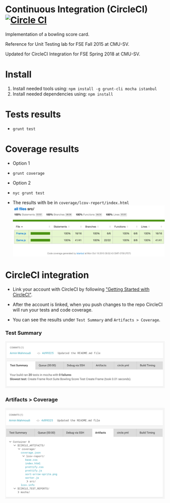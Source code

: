 Continuous Integration (CircleCI) [![Circle CI](https://circleci.com/gh/cmusv-fse/s18-CI-CD/tree/master.svg?style=svg)](https://circleci.com/gh/cmusv-fse/s18-CI-CD/tree/master)
==============
Implementation of a bowling score card.

Reference for Unit Testing lab for FSE Fall 2015 at CMU-SV.

Updated for CircleCI Integration for FSE Spring 2018 at CMU-SV.

Install
==============
1. Install needed tools using: `npm install -g grunt-cli mocha istanbul`
2. Install needed dependencies using: `npm install`

Tests results
==============
* `grunt test`

Coverage results
==============
* Option 1 
* `grunt coverage`

* Option 2
* `nyc grunt test`

* The results with be in `coverage/lcov-report/index.html`
![Alt text](/resources/coverage.jpg)

CircleCI integration
==============
* Link your account with CircleCI by following 
["Getting Started with CircleCI"](https://circleci.com/docs/getting-started).

* After the account is linked, when you push changes to the repo CircleCI will run your tests and code coverage.

* You can see the results under `Test Summary` and `Artifacts > Coverage`.

### Test Summary
![Alt text](/resources/TestSummary.png)

### Artifacts > Coverage
![Alt text](/resources/Artifacts.png)

